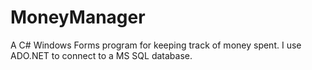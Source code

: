 # MoneyManager
A C# Windows Forms program for keeping track of money spent. I use ADO.NET to connect to a MS SQL database.
